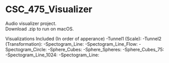 # CSC_475_Visualizer
Audio visualizer project. <br />
Download .zip to run on macOS.


Visualizations Included (In order of apperance)
-Tunnel1 (Scale): 
-Tunnel2 (Transformation):
-Spectogram_Line:
-Spectogram_Line_Flow:
-Spectogram_Circle:
-Sphere_Cubes:
-Sphere_Spheres:
-Sphere_Cubes_75:
-Spectogram_Line_1024:
-Spectogram_Line:
